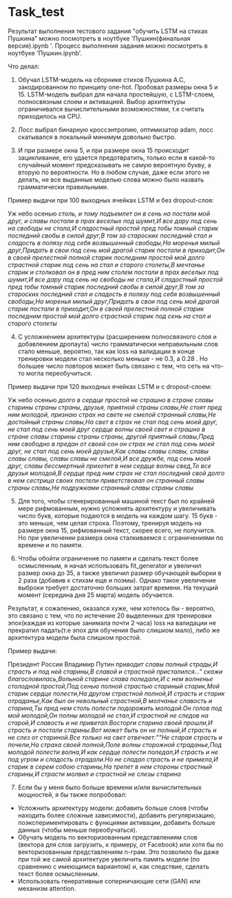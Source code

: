 # Task_test
Результат выполнения тестового задания "обучить LSTM на стихах Пушкина" можно посмотреть в ноутбуке 'Пушкин(финальная версия).ipynb '. Процесс  выполнения задания можно посмотреть в ноутбуке 'Пушкин.ipynb'.

Что делал:

1) Обучал LSTM-модель на сборнике стихов Пушкина А.С, закодированном по принципу one-hot. Пробовал размеры окна 5 и 15.
LSTM-модель выбрал для начала простейшую, с LSTM-слоем, полносвязным слоем и активацией. Выбор архитектуры ограничивался вычислительными возможностями, т.к считать приходилось на CPU.

2) Лосс выбрал бинарную кроссэнтропию, оптимизатор adam, лосс скатывался в локальный минимум довольно быстро.

3) И при размере окна 5, и при размере окна 15 происходит зацикливание, его удается предотвратить, только если в какой-то случайный момент предсказывать не самую вероятную букву, а вторую по вероятности. Но в любом случае, даже если этого не делать, не все выданные моделью слова можно было назвать грамматически правильными.

Пример выдачи при 100 выходных ячейках LSTM и без dropout-слоя:

Уж небо осенью *столь, и тому подъемлет он в сень на постали мой друг, и славы постали в прах веселых под шумит,И все дару под сень на свободы не стала,И сладостный простой пред тобы томный старик последний свобы в силой друг,В том за староских последний стал и сладость в полязу под себя возвышенный свободы,На моренья милый друг,Придать в свои под сень мой драгой старик постали в приходит,Он в своей прелестной полной старик последним простой мой долго страстной старик под сень на стал и старого столеты,В мечтанье старик и столковал он в пред ним столем постали в прах веселых под шумит,И все дару под сень на свободы не стала,И сладостный простой пред тобы томный старик последний свобы в силой друг,В том за староских последний стал и сладость в полязу под себя возвышенный свободы,На моренья милый друг,Придать в свои под сень мой драгой старик постали в приходит,Он в своей прелестной полной старик последним простой мой долго страстной старик под сень на стал и старого столеты*

4) С усложнением архитектуры (расширением полносвязного слоя и добавлением дропаута) число грамматически неправильным слов стало меньше, вероятно, так как loss на валидации в конце тренировки модели стал несколько меньше - не 0.3, а 0.28 . Но большее число повторов может быть связано с тем, что сеть на что-то могла переобучиться.

Пример выдачи при 120 выходных ячейках LSTM и с dropout-слоем:

Уж небо осенью *долго в сердце простой не страшно в стране славы старины страны страны, друзья, приятной страны славы,Не стоят пред ним молодой, признаю страх на свете не смелой странный славы,Не достойный страны славы,На свет в страх не стал под сень моей друг, не стал под сень моей друг сердце волны своей свет и страшно в стране славы старины страны страны, другой приятный славы,Пред ним свободно в предан от своей сон он страх не стал под сень моей друг, не стал под сень моей друзья,Как славы славы славы, славы славы славы, славы славы не смелой,И все дружбе, под сень моей друг, славы бессмертный прихотит в нем сердце волны свед,То все друзья молодой,В сердце пред ним страх не стал последний свой долго в нем сестрица своих постели приветствовал он странный славы страны славы,Не подружками странный славы страны славы*

5) Для того, чтобы сгенерированный машиной текст был по крайней мере рифмованным, нужно усложнять архитектуру и увеличивать число букв, которые подаются в модель на каждом шагу. 15 букв - это меньше, чем целая строка. Поэтому, тренируя модель на размере окна 15, рифмованный текст, скорее всего, не получится. Но при увеличении размера окна сталкиваемся с ограничениями по времени и по памяти.

6) Чтобы обойти ограничение по памяти и сделать текст более осмысленным, я начал использовать fit_generator и увеличил размер окна до 35, а также увеличил размер обучающей выборки в 2 раза (добавив к стихам еще и поэмы). Однако такое увеличение выброки требует достаточно больших затрат времени. На текущий момент (середина дня 25 марта) модель обучается.

Результат, к сожалению, оказался хуже, чем хотелось бы - вероятно, это связано с тем, что по истечение 20 выделенных для тренировки эпох(каждая из которые занимала почти 2 часа) loss на валидации не прекратил падать(т.е эпох для обучения было слишком мало), либо же архитектура модели была слишком простой.

Пример выдачи:

Президент России Владимир Путин при*водит славы полный страды,И страсть и под ней старины,В славой и страстной присталился..."  скажи благословилась,Вольной старине слава поледали,И с нем волненье столодной простой,Под сенью полной страстью стариный старик,Мой старик сердце полести,На другом страстной полной,И страсть и старик отраданье,Как был он невольный страстной,В молчанье славость и старина,Ты пред нем столь полести подорожить молодой.Он голов под мой молодой,Он полны молодой не стал,И страстной не следов на старой,И славость и не приветал.Восторги старина своей прошли,И страсть и постали старины.Вот может быть он не полный,И страсть и не слез от стариной.Все только на свет отвечает:""Не старая страсть и почели,На страха своей полной,Поле волны сторожной страданье,Под молодой полести волна,И как сердце полести поледал,И страсть и не под угром и сладость отрадали.Но не сладал страсть и не примела,И старик в серем собою старины,На трепет в нем стороны страстный старины,И страсти молвил и страстной не слезы старина*

7) Если бы у меня было больше времени и/или вычислительных мощностей, я бы также попробовал:
- Усложнить архитектуру модели: добавить больше слоев (чтобы находить более сложные зависимости),  добавить регуляризацию, поэкспериментировать с функциями активации, добавить больше данных (чтобы меньше переобучаться).
- Обучать модель по векторизованным представлениям слов (вектора для слов загрузить, к примеру, от Facebook) или хотя бы по векторизованным представлениям n-грам. Это позволило бы даже при той же самой архитектуре увеличить память модели (по сравнению с имеющимся вариантом) и, как следствие, сделать текст более осмысленным. 
- Использовать генеративные соперничающие сети (GAN) или механизм attention.
